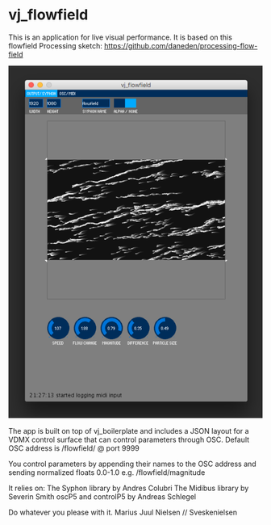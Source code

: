 # vj_flowfield

This is an application for live visual performance.
It is based on this flowfield Processing sketch:
https://github.com/daneden/processing-flow-field

![Screenshot of vj_flowfield](https://raw.githubusercontent.com/vjsveskenielsen/vj_flowfield/master/vj_flowfield%20screenshot.png)

The app is built on top of vj_boilerplate and includes
a JSON layout for a VDMX control surface that can control
parameters through OSC.
Default OSC address is /flowfield/ @ port 9999

You control parameters by appending their names to the OSC address
and sending normalized floats 0.0-1.0
e.g. /flowfield/magnitude

It relies on:
The Syphon library by Andres Colubri
The Midibus library by Severin Smith
oscP5 and controlP5 by Andreas Schlegel

Do whatever you please with it.
Marius Juul Nielsen // Sveskenielsen
